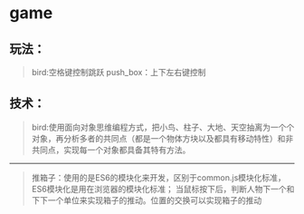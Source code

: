 # game
## 玩法：
> bird:空格键控制跳跃
> push_box：上下左右键控制

## 技术：
> bird:使用面向对象思维编程方式，把小鸟、柱子、大地、天空抽离为一个个对象，再分析多者的共同点（都是一个物体方块以及都具有移动特性）和非共同点，实现每一个对象都具备其特有方法。
--- 

> 推箱子：使用的是ES6的模块化来开发，区别于common.js模块化标准，ES6模块化是用在浏览器的模块化标准；
当鼠标按下后，判断人物下一个和下下一个单位来实现箱子的推动。位置的交换可以实现箱子的推动

